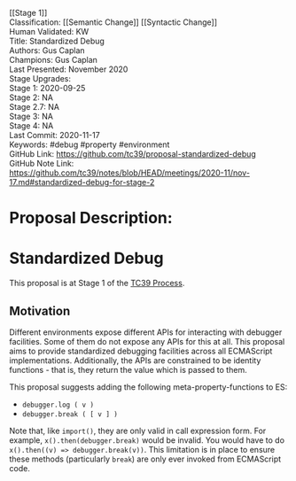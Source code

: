 [[Stage 1]]<br>Classification: [[Semantic Change]] [[Syntactic Change]]<br>Human Validated: KW<br>Title: Standardized Debug<br>Authors: Gus Caplan<br>Champions: Gus Caplan<br>Last Presented: November 2020<br>Stage Upgrades:<br>Stage 1: 2020-09-25  
Stage 2: NA  
Stage 2.7: NA  
Stage 3: NA  
Stage 4: NA<br>Last Commit: 2020-11-17<br>Keywords: #debug #property #environment <br>GitHub Link: https://github.com/tc39/proposal-standardized-debug <br>GitHub Note Link: https://github.com/tc39/notes/blob/HEAD/meetings/2020-11/nov-17.md#standardized-debug-for-stage-2
# Proposal Description:
# Standardized Debug

This proposal is at Stage 1 of the [TC39 Process](https://tc39.es/process-document/).

## Motivation

Different environments expose different APIs for interacting with debugger
facilities. Some of them do not expose any APIs for this at all. This proposal
aims to provide standardized debugging facilities across all ECMAScript
implementations. Additionally, the APIs are constrained to be identity
functions - that is, they return the value which is passed to them.

This proposal suggests adding the following meta-property-functions to ES:

- `debugger.log ( v )`
- `debugger.break ( [ v ] )`

Note that, like `import()`, they are only valid in call expression form. For
example, `x().then(debugger.break)` would be invalid. You would have to do
`x().then((v) => debugger.break(v))`. This limitation is in place to ensure
these methods (particularly `break`) are only ever invoked from ECMAScript code.
<br>